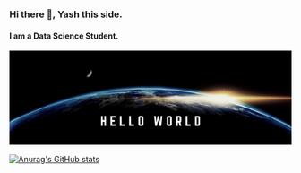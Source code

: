 ### Hi there 👋, Yash this side.
#### I am a Data Science Student.
![I am a Data Science Student.](https://github.com/yash161101/yash161101/blob/main/HELLO%20WORLD.png)

[![Anurag's GitHub stats](https://github-readme-stats.vercel.app/api?username=yash161101)](https://github.com/anuraghazra/github-readme-stats)
